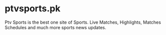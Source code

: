 ptvsports.pk
============

Ptv Sports is the best one site of Sports. Live Matches, Highlights, Matches Schedules and much more sports news updates. 
